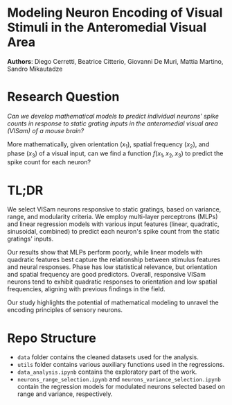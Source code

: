 # Modeling Neuron Encoding of Visual Stimuli in the Anteromedial Visual Area

**Authors**: Diego Cerretti, Beatrice Citterio, Giovanni De Muri, Mattia Martino, Sandro Mikautadze

# Research Question

*Can we develop mathematical models to predict individual neurons'
spike counts in response to static grating inputs in the anteromedial visual area (VISam) of a mouse brain?*

More mathematically, given orientation ($x_1$), spatial frequency ($x_2$), and phase ($x_3$) of a visual input, can we find a function $f(x_1,x_2,x_3)$ to predict the spike count for each neuron?

# TL;DR

We select VISam neurons responsive to static gratings, based on variance, range, and modularity criteria. We employ multi-layer perceptrons (MLPs) and linear regression models with various input features (linear, quadratic, sinusoidal, combined) to predict each neuron's spike count from the static gratings' inputs.

Our results show that MLPs perform poorly, while linear models with quadratic features best capture the relationship between stimulus features and neural responses. Phase has low statistical relevance, but orientation and spatial frequency are good predictors. Overall, responsive VISam neurons tend to exhibit quadratic responses to orientation and low spatial frequencies, aligning with previous findings in the field.

Our study highlights the potential of mathematical modeling to unravel the encoding principles of sensory neurons.

# Repo Structure

- `data` folder contains the cleaned datasets used for the analysis.
- `utils` folder contains various auxiliary functions used in the regressions.
- `data_analysis.ipynb` contains the exploratory part of the work.
- `neurons_range_selection.ipynb` and `neurons_variance_selection.ipynb` contain the regression models for modulated neurons selected based on range and variance, respectively. 